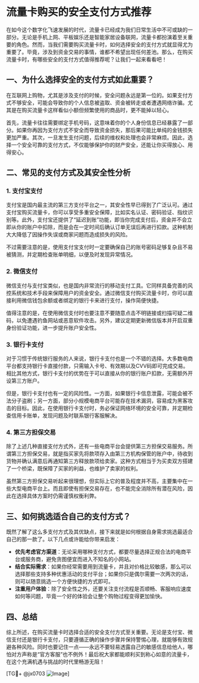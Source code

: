 # 流量卡购买的安全支付方式推荐

在如今这个数字化飞速发展的时代，流量卡已经成为我们日常生活中不可或缺的一部分。无论是手机上网、平板娱乐还是智能家居设备联网，流量卡都扮演着至关重要的角色。然而，当我们需要购买流量卡时，如何选择安全的支付方式就显得尤为重要了。毕竟，涉及到资金交易的事情，谁都不希望出现任何差池。那么，在购买流量卡时，有哪些安全的支付方式值得推荐呢？让我们一起来看看吧！

## 一、为什么选择安全的支付方式如此重要？

在互联网上购物，尤其是涉及支付的时候，安全问题永远是第一位的。如果支付方式不够安全，可能会导致你的个人信息被盗取、资金被转走或者遭遇网络诈骗。尤其是在购买流量卡这样看似小额但频繁使用的商品时，更不能掉以轻心。

首先，流量卡往往需要绑定手机号码，这意味着你的个人身份信息已经暴露了一部分。如果你再因为支付方式不安全而导致资金损失，那后果可能比单纯的金钱损失更加严重。其次，一旦发生支付问题，后续的维权和处理也会非常麻烦。因此，选择一个安全可靠的支付方式，不仅能够保护你的财产安全，还能让你买得放心、用得安心。

## 二、常见的支付方式及其安全性分析

### 1. 支付宝支付

支付宝是国内最主流的第三方支付平台之一，其安全性早已得到了广泛认可。通过支付宝购买流量卡，你可以享受多重安全保障，比如实名认证、密码验证、指纹识别等。此外，支付宝还提供了“延迟到账”功能，即当你完成支付后，资金并不会立即从你的账户中扣除，而是会在一定时间后确认订单无误后再进行扣款。这种机制大大降低了因操作失误或商家问题而造成损失的风险。

不过需要注意的是，使用支付宝支付时一定要确保自己的账号密码足够复杂且不易被猜测，并定期检查账单明细，以便及时发现异常情况。

### 2. 微信支付

微信支付与支付宝类似，也是国内非常流行的移动支付工具。它同样具备完善的风控系统和技术手段来保障用户的资金安全。通过微信支付购买流量卡时，你可以直接利用微信钱包余额或者绑定的银行卡来进行支付，操作简便快捷。

值得注意的是，在使用微信支付时也要注意不要随意点击不明链接或扫描可疑二维码，以免遭遇钓鱼网站或恶意软件攻击。另外，建议定期更新微信版本并开启双重身份验证功能，进一步提升账户安全性。

### 3. 银行卡支付

对于习惯于传统银行服务的人来说，银行卡支付也是一个不错的选择。大多数电商平台都支持银行卡直接付款，只需输入卡号、有效期以及CVV码即可完成交易。相比其他方式，银行卡支付的优势在于可以直接从你的银行账户扣款，无需额外开设第三方账户。

但是，银行卡支付也有一定的风险性。一方面，如果银行卡信息泄露，可能会被不法分子盗刷；另一方面，部分小规模电商平台可能存在技术漏洞，容易成为黑客攻击的目标。因此，在使用银行卡支付时，务必保证网络环境的安全可靠，并定期检查信用卡账单，发现问题及时联系银行客服解决。

### 4. 第三方担保交易

除了上述几种直接支付方式外，还有一些电商平台会提供第三方担保交易服务。所谓第三方担保交易，就是指买家先将款项存入由第三方机构保管的账户中，待收到货物并确认满意后再通知第三方释放款项给卖家。这种方式相当于为买卖双方搭建了一个桥梁，既保障了买家的利益，也维护了卖家的权利。

虽然第三方担保交易听起来很理想，但实际上它的普及程度并不高，主要集中在一些大型电商平台上。而且即使有担保交易存在，也不能完全消除所有潜在风险，因此在选择具体方案时仍需谨慎权衡利弊。

## 三、如何挑选适合自己的支付方式？

既然了解了这么多支付方式及其优缺点，接下来就是如何根据自身需求挑选最适合自己的那一款了。以下几点或许能给你带来启发：

- **优先考虑官方渠道**：无论采用哪种支付方式，都要尽量选择正规合法的电商平台或服务商，避免贪图便宜而进入不知名的小网站。
- **结合实际需求**：如果你经常需要用到流量卡，并且对价格比较敏感，那么可以选择那些支持多种优惠活动的支付平台；如果你只是偶尔需要一次两次的话，则可以随意挑选一个方便快捷的方式即可。
- **注重用户体验**：除了安全性之外，还要关注支付流程是否顺畅、客服响应速度如何等问题，毕竟一个好的体验会让整个购物过程变得更加愉快。

## 四、总结

综上所述，在购买流量卡时选择合适的安全支付方式至关重要。无论是支付宝、微信支付还是银行卡支付，只要遵循正确的操作步骤并保持警惕心理，就能够有效规避各种风险。同时也要记住一点——永远不要轻易透露自己的敏感信息给他人，哪怕对方声称是“官方客服”也不例外！最后祝大家都能顺利买到称心如意的流量卡，在这个充满机遇与挑战的时代里畅游无阻！

[TG💪+ @jx0703 ![Image](https://github.com/user-attachments/assets/dbca1d08-cadb-493c-b0ec-ad6f7a83f270)]